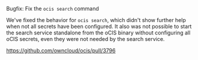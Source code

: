 Bugfix: Fix the `ocis search` command

We've fixed the behavior for `ocis search`, which didn't show further help when not all secrets have been configured.
It also was not possible to start the search service standalone from the oCIS binary without configuring all oCIS secrets,
even they were not needed by the search service.

https://github.com/owncloud/ocis/pull/3796


